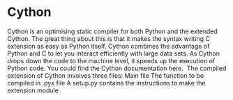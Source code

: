 # Cython

Cython is an optimising static compiler for both Python and the extended Cython. The great thing about this is that it makes the syntax writing C extension as easy as Python itself. Cython combines the advantage of Python and C to let you interact efficiently with large data sets. As Cython drops down the code to the machine level, it speeds up the execution of Python code. You could find the Cython documentation here. 
The compiled extension of Cython involves three files:
Main file
The function to be compiled in .pyx file
A setup.py contains the instructions to make the extension module

